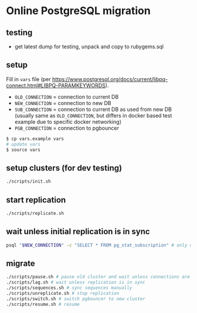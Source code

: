 # Online PostgreSQL migration

## testing

- get latest dump for testing, unpack and copy to rubygems.sql


## setup

Fill in `vars` file (per https://www.postgresql.org/docs/current/libpq-connect.html#LIBPQ-PARAMKEYWORDS).

- `OLD_CONNECTION` = connection to current DB
- `NEW_CONNECTION` = connection to new DB
- `SUB_CONNECTION` = connection to current DB as used from new DB (usually same as `OLD_CONNECTION`, but differs in docker based test example due to specific docker networking)
- `PGB_CONNECTION` = connection to pgbouncer

```bash
$ cp vars.example vars
# update vars
$ source vars
```

## setup clusters (for dev testing)

```bash
./scripts/init.sh
```

## start replication

```bash
./scripts/replicate.sh
```

## wait unless initial replication is in sync

```bash
psql "$NEW_CONNECTION" -c "SELECT * FROM pg_stat_subscription" # only one line should be present
```

## migrate

```bash
./scripts/pause.sh # pause old cluster and wait unless connections are gone
./scripts/lag.sh # wait unless replication is in sync
./scripts/sequences.sh # sync sequences manually
./scripts/unreplicate.sh # stop replication
./scripts/switch.sh # switch pgbouncer to new cluster
./scripts/resume.sh # resume
```
